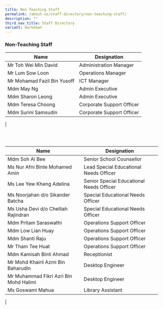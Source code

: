 ```yaml
---
title: Non Teaching Staff
permalink: /about-us/staff-directory/non-teaching-staff/
description: ""
third_nav_title: Staff Directory
variant: markdown
---
```

### **Non-Teaching Staff**


| Name | Designation |
|---|---|
| Mr Toh Wei Min David | Administration Manager |
| Mr Lum Sow Loon | Operations Manager |
| Mr Mohamad Fazil Bin Yusoff | ICT Manager |
| Mdm May Ng | Admin Executive |
| Mdm Sharon Leong | Admin Executive |
| Mdm Teresa Choong | Corporate Support Officer |
| Mdm Surini Samsudin | Corporate Support Officer |
|

<br>
<br>


| Name | Designation |
|---|---|
| Mdm Soh Ai Bee  | Senior School Counsellor |
| Ms Nur Afni Binte Mohamed Amin  | Lead Special Educational Needs Officer |
| Ms Lee Yew Kheng Adelina  | Senior Special Educational Needs Officer |
|Ms Noorjahan d/o Sikander Batcha|Special Educational Needs Officer|
|Ms Usha Devi d/o Chelliah Rajindran| Special Educational Needs Officer|
| Mdm Pritam Saraswathi | Operations Support Officer |
| Mdm Low Lian Huay | Operations Support Officer |
| Mdm Shanti Raju | Operations Support Officer |
| Mr Tham Tee Huat | Operations Support Officer |
| Mdm Kamisah Binti Ahmad | Receptionist |
| Mr Mohd Khairil Azmi Bin Baharudin | Desktop Engineer |
| Mr Muhammad Fikri Azri Bin Mohd Halimi | Desktop Engineer |
| Ms Goswami Mahua  | Library Assistant |
|